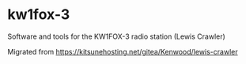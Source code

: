 # kw1fox-3
Software and tools for the KW1FOX-3 radio station (Lewis Crawler)

Migrated from https://kitsunehosting.net/gitea/Kenwood/lewis-crawler
